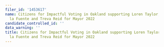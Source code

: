 ```yaml
---
filer_id: '1453617'
name: Citizens for Impactful Voting in Oakland supporting Loren Taylor, Ignatio de
  la Fuente and Treva Reid for Mayor 2022
candidate_controlled_id: ''
data_warning: ''
title: Citizens for Impactful Voting in Oakland supporting Loren Taylor, Ignatio de
  la Fuente and Treva Reid for Mayor 2022
---
```

